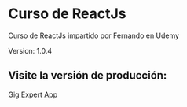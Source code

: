 # Curso de ReactJs

Curso de ReactJs impartido por Fernando en Udemy

Version: 1.0.4

## Visite la versión de producción:

[Gig Expert App](https://sonusbeat.github.io/gif-expert-app/)